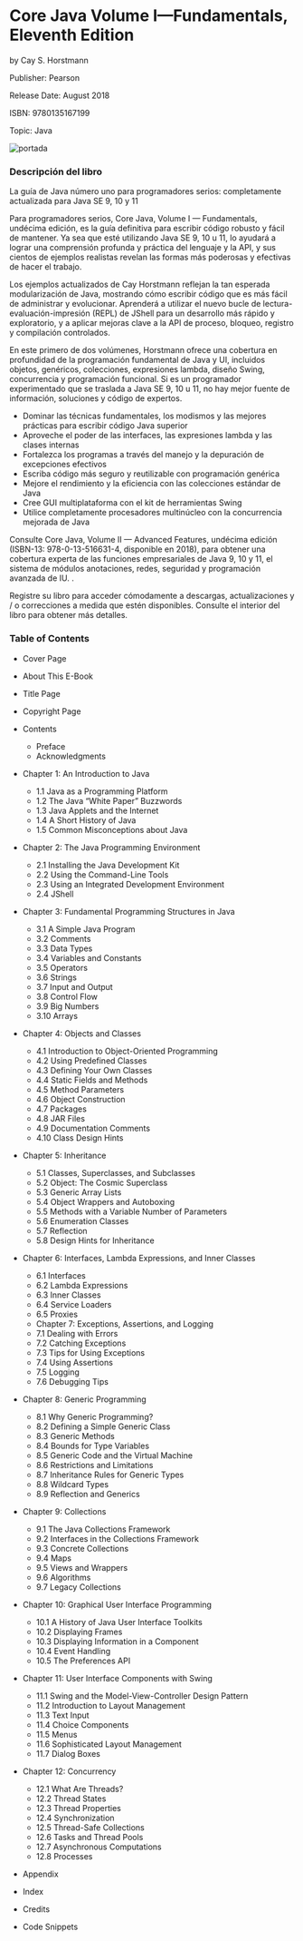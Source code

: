 # Core Java Volume I—Fundamentals, Eleventh Edition

by Cay S. Horstmann

Publisher: Pearson

Release Date: August 2018

ISBN: 9780135167199

Topic: Java

![portada](https://github.com/adolfodelarosades/Java/blob/master/temarios/951_Core_Java_Volume_I/images/951-portada.png)

### Descripción del libro

La guía de Java número uno para programadores serios: completamente actualizada para Java SE 9, 10 y 11

Para programadores serios, Core Java, Volume I — Fundamentals, undécima edición, es la guía definitiva para escribir código robusto y fácil de mantener. Ya sea que esté utilizando Java SE 9, 10 u 11, lo ayudará a lograr una comprensión profunda y práctica del lenguaje y la API, y sus cientos de ejemplos realistas revelan las formas más poderosas y efectivas de hacer el trabajo.

Los ejemplos actualizados de Cay Horstmann reflejan la tan esperada modularización de Java, mostrando cómo escribir código que es más fácil de administrar y evolucionar. Aprenderá a utilizar el nuevo bucle de lectura-evaluación-impresión (REPL) de JShell para un desarrollo más rápido y exploratorio, y a aplicar mejoras clave a la API de proceso, bloqueo, registro y compilación controlados.

En este primero de dos volúmenes, Horstmann ofrece una cobertura en profundidad de la programación fundamental de Java y UI, incluidos objetos, genéricos, colecciones, expresiones lambda, diseño Swing, concurrencia y programación funcional. Si es un programador experimentado que se traslada a Java SE 9, 10 u 11, no hay mejor fuente de información, soluciones y código de expertos.

* Dominar las técnicas fundamentales, los modismos y las mejores prácticas para escribir código Java superior
* Aproveche el poder de las interfaces, las expresiones lambda y las clases internas
* Fortalezca los programas a través del manejo y la depuración de excepciones efectivos
* Escriba código más seguro y reutilizable con programación genérica
* Mejore el rendimiento y la eficiencia con las colecciones estándar de Java
* Cree GUI multiplataforma con el kit de herramientas Swing
* Utilice completamente procesadores multinúcleo con la concurrencia mejorada de Java

Consulte Core Java, Volume II — Advanced Features, undécima edición (ISBN-13: 978-0-13-516631-4, disponible en 2018), para obtener una cobertura experta de las funciones empresariales de Java 9, 10 y 11, el sistema de módulos anotaciones, redes, seguridad y programación avanzada de IU. .

Registre su libro para acceder cómodamente a descargas, actualizaciones y / o correcciones a medida que estén disponibles. Consulte el interior del libro para obtener más detalles.

### Table of Contents

* Cover Page
* About This E-Book
* Title Page
* Copyright Page
* Contents
   * Preface
   * Acknowledgments

* Chapter 1: An Introduction to Java
   * 1.1 Java as a Programming Platform
   * 1.2 The Java “White Paper” Buzzwords
   * 1.3 Java Applets and the Internet
   * 1.4 A Short History of Java
   * 1.5 Common Misconceptions about Java

* Chapter 2: The Java Programming Environment
   * 2.1 Installing the Java Development Kit
   * 2.2 Using the Command-Line Tools
   * 2.3 Using an Integrated Development Environment
   * 2.4 JShell

* Chapter 3: Fundamental Programming Structures in Java
   * 3.1 A Simple Java Program
   * 3.2 Comments
   * 3.3 Data Types
   * 3.4 Variables and Constants
   * 3.5 Operators
   * 3.6 Strings
   * 3.7 Input and Output
   * 3.8 Control Flow
   * 3.9 Big Numbers
   * 3.10 Arrays

* Chapter 4: Objects and Classes
   * 4.1 Introduction to Object-Oriented Programming
   * 4.2 Using Predefined Classes
   * 4.3 Defining Your Own Classes
   * 4.4 Static Fields and Methods
   * 4.5 Method Parameters
   * 4.6 Object Construction
   * 4.7 Packages
   * 4.8 JAR Files
   * 4.9 Documentation Comments
   * 4.10 Class Design Hints

* Chapter 5: Inheritance
   * 5.1 Classes, Superclasses, and Subclasses
   * 5.2 Object: The Cosmic Superclass
   * 5.3 Generic Array Lists
   * 5.4 Object Wrappers and Autoboxing
   * 5.5 Methods with a Variable Number of Parameters
   * 5.6 Enumeration Classes
   * 5.7 Reflection
   * 5.8 Design Hints for Inheritance
   
* Chapter 6: Interfaces, Lambda Expressions, and Inner Classes
   * 6.1 Interfaces
   * 6.2 Lambda Expressions
   * 6.3 Inner Classes
   * 6.4 Service Loaders
   * 6.5 Proxies
   * Chapter 7: Exceptions, Assertions, and Logging
   * 7.1 Dealing with Errors
   * 7.2 Catching Exceptions
   * 7.3 Tips for Using Exceptions
   * 7.4 Using Assertions
   * 7.5 Logging
   * 7.6 Debugging Tips

* Chapter 8: Generic Programming
   * 8.1 Why Generic Programming?
   * 8.2 Defining a Simple Generic Class
   * 8.3 Generic Methods
   * 8.4 Bounds for Type Variables
   * 8.5 Generic Code and the Virtual Machine
   * 8.6 Restrictions and Limitations
   * 8.7 Inheritance Rules for Generic Types
   * 8.8 Wildcard Types
   * 8.9 Reflection and Generics

* Chapter 9: Collections
   * 9.1 The Java Collections Framework
   * 9.2 Interfaces in the Collections Framework
   * 9.3 Concrete Collections
   * 9.4 Maps
   * 9.5 Views and Wrappers
   * 9.6 Algorithms
   * 9.7 Legacy Collections

* Chapter 10: Graphical User Interface Programming
   * 10.1 A History of Java User Interface Toolkits
   * 10.2 Displaying Frames
   * 10.3 Displaying Information in a Component
   * 10.4 Event Handling
   * 10.5 The Preferences API

* Chapter 11: User Interface Components with Swing
   * 11.1 Swing and the Model-View-Controller Design Pattern
   * 11.2 Introduction to Layout Management
   * 11.3 Text Input
   * 11.4 Choice Components
   * 11.5 Menus
   * 11.6 Sophisticated Layout Management
   * 11.7 Dialog Boxes

* Chapter 12: Concurrency
   * 12.1 What Are Threads?
   * 12.2 Thread States
   * 12.3 Thread Properties
   * 12.4 Synchronization
   * 12.5 Thread-Safe Collections
   * 12.6 Tasks and Thread Pools
   * 12.7 Asynchronous Computations
   * 12.8 Processes

* Appendix
* Index
* Credits
* Code Snippets
